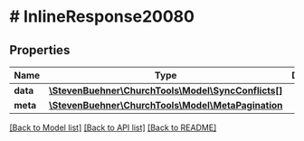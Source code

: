 # # InlineResponse20080

## Properties

Name | Type | Description | Notes
------------ | ------------- | ------------- | -------------
**data** | [**\StevenBuehner\ChurchTools\Model\SyncConflicts[]**](SyncConflicts.md) |  | [optional]
**meta** | [**\StevenBuehner\ChurchTools\Model\MetaPagination**](MetaPagination.md) |  | [optional]

[[Back to Model list]](../../README.md#models) [[Back to API list]](../../README.md#endpoints) [[Back to README]](../../README.md)
